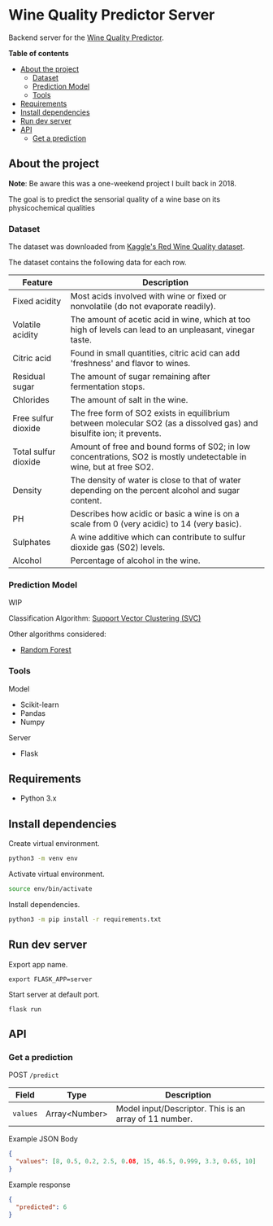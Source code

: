 # Wine Quality Predictor Server<!-- omit in toc -->

Backend server for the [Wine Quality Predictor](https://github.com/andaviaco/wine-quality-prediction).


**Table of contents**
- [About the project](#about-the-project)
  - [Dataset](#dataset)
  - [Prediction Model](#prediction-model)
  - [Tools](#tools)
- [Requirements](#requirements)
- [Install dependencies](#install-dependencies)
- [Run dev server](#run-dev-server)
- [API](#api)
  - [Get a prediction](#get-a-prediction)

## About the project
**Note**:
Be aware this was a one-weekend project I built back in 2018.

The goal is to predict the sensorial quality of a wine base on its physicochemical qualities

### Dataset
The dataset was downloaded from [Kaggle's Red Wine Quality dataset](https://www.kaggle.com/uciml/red-wine-quality-cortez-et-al-2009).

The dataset contains the following data for each row.

|Feature|Description|
|-|-|
|Fixed acidity|Most acids involved with wine or fixed or nonvolatile (do not evaporate readily).|
|Volatile acidity|The amount of acetic acid in wine, which at too high of levels can lead to an unpleasant, vinegar taste.|
|Citric acid|Found in small quantities, citric acid can add 'freshness' and flavor to wines.|
|Residual sugar|The amount of sugar remaining after fermentation stops.|
|Chlorides|The amount of salt in the wine.|
|Free sulfur dioxide|The free form of SO2 exists in equilibrium between molecular SO2 (as a dissolved gas) and bisulfite ion; it prevents.|
|Total sulfur dioxide|Amount of free and bound forms of S02; in low concentrations, SO2 is mostly undetectable in wine, but at free SO2.|
|Density|The density of water is close to that of water depending on the percent alcohol and sugar content.|
|PH|Describes how acidic or basic a wine is on a scale from 0 (very acidic) to 14 (very basic).|
|Sulphates|A wine additive which can contribute to sulfur dioxide gas (S02) levels.|
|Alcohol|Percentage of alcohol in the wine.|


### Prediction Model
WIP

Classification Algorithm: [Support Vector Clustering (SVC)](http://www.scholarpedia.org/article/Support_vector_clustering)

Other algorithms considered:
- [Random Forest](https://www.section.io/engineering-education/introduction-to-random-forest-in-machine-learning)

### Tools
Model
- Scikit-learn
- Pandas
- Numpy

Server
- Flask

## Requirements
- Python 3.x


## Install dependencies
Create virtual environment.
```sh
python3 -m venv env
```

Activate virtual environment.
```sh
source env/bin/activate
```

Install dependencies.
```sh
python3 -m pip install -r requirements.txt
```

## Run dev server
Export app name.
```
export FLASK_APP=server
```

Start server at default port.
```
flask run
```

## API
### Get a prediction
POST `/predict`

|Field|Type|Description
|-|-|-|
|`values`|Array\<Number>|Model input/Descriptor. This is an array of 11 number.

Example JSON Body
```json
{
  "values": [8, 0.5, 0.2, 2.5, 0.08, 15, 46.5, 0.999, 3.3, 0.65, 10]
}
```

Example response
```json
{
  "predicted": 6
}
```
